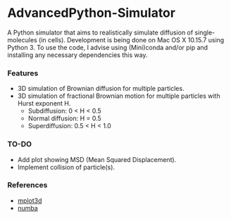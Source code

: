 # AdvancedPython-Simulator
A Python simulator that aims to realistically simulate diffusion of single-molecules (in cells). Development is being done on Mac OS X 10.15.7 using Python 3. 
To use the code, I advise using (Mini)conda and/or pip and installing any necessary dependencies this way. 

### Features
* 3D simulation of Brownian diffusion for multiple particles. 
* 3D simulation of fractional Brownian motion for multiple particles with Hurst exponent H. 
  * Subdiffusion: 0 < H < 0.5 
  * Normal diffusion: H = 0.5
  * Superdiffusion: 0.5 < H < 1.0 

### TO-DO
* Add plot showing MSD (Mean Squared Displacement).
* Implement collision of particle(s). 

### References
* [mplot3d](https://matplotlib.org/stable/tutorials/toolkits/mplot3d.html)
* [numba](http://numba.pydata.org/numba-doc/latest/user/jit.html)
